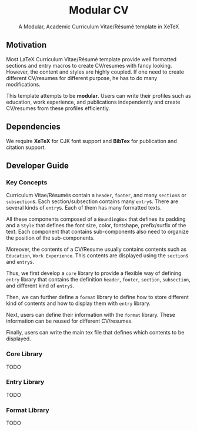 <h1 align="center">
	Modular CV
</h1>
<p align="center">
	A Modular, Academic Curriculum Vitae/Résumé template in XeTeX	
</p>

## Motivation

Most LaTeX Curriculum Vitae/Résumé template provide well formatted sections and entry macros to create CV/resumes with fancy looking.
However, the content and styles are highly coupled.
If one need to create different CV/resumes for different purpose, he has to do many modifications.

This template attempts to be **modular**.
Users can write their profiles such as education, work experience, and publications independently and create CV/resumes from these profiles efficiently.

## Dependencies

We require **XeTeX** for CJK font support and **BibTex** for publication and citation support.

## Developer Guide

### Key Concepts

Curriculum Vitae/Résumés contain a `header`, `footer`, and many `section`s or `subsection`s. Each section/subsection contains many `entry`s. There are several kinds of `entry`s. Each of them has many formatted texts.

All these components composed of a `BoundingBox` that defines its padding and a `Style` that defines the font size, color, fontshape, prefix/surfix of the text. Each component that contains sub-components also need to organize the position of the sub-components.

Moreover, the contents of a CV/Resume usually contains contents such as `Education`, `Work Experience`. This contents are displayed using the `section`s and `entry`s.

Thus, we first develop a `core` library to provide a flexible way of defining `entry` library that contains the definition `header`, `footer`, `section`, `subsection`, and different kind of `entry`s.

Then, we can further define a `format` library to define how to store different kind of contents and how to display them with `entry` library.

Next, users can define their information with the `format` library. These information can be reused for different CV/resumes.

Finally, users can write the main tex file that defines which contents to be displayed.

### Core Library

TODO

### Entry Library

TODO

### Format Library

TODO
